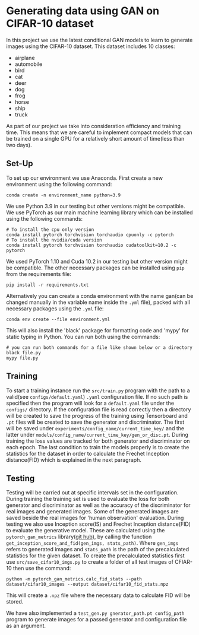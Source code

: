 # Generating data using GAN on CIFAR-10 dataset

In this project we use the latest conditional GAN models to learn to generate images using the CIFAR-10 dataset. This dataset includes 10 classes:

- airplane
- automobile
- bird
- cat
- deer
- dog
- frog
- horse
- ship
- truck

As part of our project we take into consideration efficiency and training time. This means that we are careful to implement compact models that can be trained on a single GPU for a relatively short amount of time(less than two days).

## Set-Up
To set up our environment we use Anaconda. First create a new environment using the following command:
```
conda create -n environment_name python=3.9
```
We use Python 3.9 in our testing but other versions might be compatible. We use PyTorch as our main machine learning library which can be installed using the following commands:
```
# To install the cpu only version
conda install pytorch torchvision torchaudio cpuonly -c pytorch
# To install the nvidia/cuda version
conda install pytorch torchvision torchaudio cudatoolkit=10.2 -c pytorch
```
We used PyTorch 1.10 and Cuda 10.2 in our testing but other version might be compatible. The other necessary packages can be installed using `pip` from the requirements file:
```
pip install -r requirements.txt
```
Alternatively you can create a conda environment with the name gan(can be changed manually in the variable name inside the `.yml` file), packed with all necessary packages using the `.yml` file:
```
conda env create --file environment.yml
```
This will also install the 'black' package for formatting code and 'mypy' for static typing in Python. You can run both using the commands:
```
# you can run both commands for a file like shown below or a directory
black file.py
mypy file.py
```

## Training
To start a training instance run the `src/train.py` program with the path to a valid(see `configs/default.yaml`) `.yaml` configuration file. If no such path is specified then the program will look for a `default.yaml` file under the `configs/` directory. If the configuration file is read correctly then a directory will be created to save the progress of the training using Tensorboard and `.pt` files will be created to save the generator and discriminator. The first will be saved under `experiments/config_name/current_time_key/` and the latter under `models/config_name/current_time_key/gen_or_disc.pt`. During training the loss values are tracked for both generator and discriminator on each epoch. The last condition to train the models properly is to create the statistics for the dataset in order to calculate the Frechet Inception distance(FID) which is explained in the next paragraph.

## Testing
Testing will be carried out at specific intervals set in the configuration. During training the training set is used to evaluate the loss for both generator and discriminator as well as the accuracy of the discriminator for real images and generated images. Some of the generated images are saved beside the real images for 'human observation' evaluation. During testing we also use Inception score(IS) and Frechet Inception distance(FID) to evaluate the generative model. These are calculated using the `pytorch_gan_metrics` library([git hub](https://github.com/w86763777/pytorch-gan-metrics)), by calling the function `get_inception_score_and_fid(gen_imgs, stats_path)`. Where `gen_imgs` refers to generated images and `stats_path` is the path of the precalculated statistics for the given dataset. To create the precalculated statistics first use `src/save_cifar10_imgs.py` to create a folder of all test images of CFIAR-10 then use the command:
```
python -m pytorch_gan_metrics.calc_fid_stats --path dataset/cifar10_images --output dataset/cifar10_fid_stats.npz
```
This will create a `.npz` file where the necessary data to calculate FID will be stored.

We have also implemented a `test_gen.py gnerator_path.pt config_path` program to generate images for a passed generator and configuration file as an argument.
